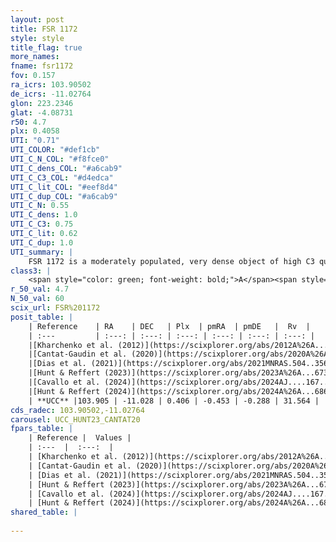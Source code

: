 ```yaml
---
layout: post
title: FSR 1172
style: style
title_flag: true
more_names: 
fname: fsr1172
fov: 0.157
ra_icrs: 103.90502
de_icrs: -11.02764
glon: 223.2346
glat: -4.08731
r50: 4.7
plx: 0.4058
UTI: "0.71"
UTI_COLOR: "#def1cb"
UTI_C_N_COL: "#f8fce0"
UTI_C_dens_COL: "#a6cab9"
UTI_C_C3_COL: "#d4edca"
UTI_C_lit_COL: "#eef8d4"
UTI_C_dup_COL: "#a6cab9"
UTI_C_N: 0.55
UTI_C_dens: 1.0
UTI_C_C3: 0.75
UTI_C_lit: 0.62
UTI_C_dup: 1.0
UTI_summary: |
    FSR 1172 is a moderately populated, very dense object of high C3 quality. It is moderately studied in the literature.
class3: |
    <span style="color: green; font-weight: bold;">A</span><span style="color: #FFC300; font-weight: bold;">B</span>
r_50_val: 4.7
N_50_val: 60
scix_url: FSR%201172
posit_table: |
    | Reference    | RA    | DEC   | Plx  | pmRA  | pmDE   |  Rv  |
    | :---         | :---: | :---: | :---: | :---: | :---: | :---: |
    |[Kharchenko et al. (2012)](https://scixplorer.org/abs/2012A%26A...543A.156K) | 103.908 | -11.03 | -- | -0.94 | 3.06 | -- |
    |[Cantat-Gaudin et al. (2020)](https://scixplorer.org/abs/2020A%26A...640A...1C) | 103.909 | -11.035 | 0.39 | -0.486 | -0.247 | -- |
    |[Dias et al. (2021)](https://scixplorer.org/abs/2021MNRAS.504..356D) | 103.919 | -11.033 | 0.373 | -0.539 | -0.217 | -- |
    |[Hunt & Reffert (2023)](https://scixplorer.org/abs/2023A%26A...673A.114H) | 103.904 | -11.031 | 0.408 | -0.422 | -0.286 | 31.564 |
    |[Cavallo et al. (2024)](https://scixplorer.org/abs/2024AJ....167...12C) | 103.885 | -11.03 | 0.408 | -- | -- | -- |
    |[Hunt & Reffert (2024)](https://scixplorer.org/abs/2024A%26A...686A..42H) | 103.904 | -11.031 | 0.408 | -0.422 | -0.286 | 31.564 |
    | **UCC** |103.905 | -11.028 | 0.406 | -0.453 | -0.288 | 31.564 | 
cds_radec: 103.90502,-11.02764
carousel: UCC_HUNT23_CANTAT20
fpars_table: |
    | Reference |  Values |
    | :---  |  :---:  |
    | [Kharchenko et al. (2012)](https://scixplorer.org/abs/2012A%26A...543A.156K) | `e_bv=0.625, distance=2290, log_age=8.8` |
    | [Cantat-Gaudin et al. (2020)](https://scixplorer.org/abs/2020A%26A...640A...1C) | `AVNN=1.71, DMNN=12.01, AgeNN=8.05` |
    | [Dias et al. (2021)](https://scixplorer.org/abs/2021MNRAS.504..356D) | `Av=2.025, Dist=2094, logage=8.172, [Fe/H]=-0.153` |
    | [Hunt & Reffert (2023)](https://scixplorer.org/abs/2023A%26A...673A.114H) | `AV50=1.897, diffAV50=0.583, MOD50=11.929, logAge50=8.099` |
    | [Cavallo et al. (2024)](https://scixplorer.org/abs/2024AJ....167...12C) | `AV50=1.74, dMod50=11.87, logAge50=8.44, [Fe/H]50=0.41` |
    | [Hunt & Reffert (2024)](https://scixplorer.org/abs/2024A%26A...686A..42H) | `MassJ=249.249` |
shared_table: |
    
---
```

